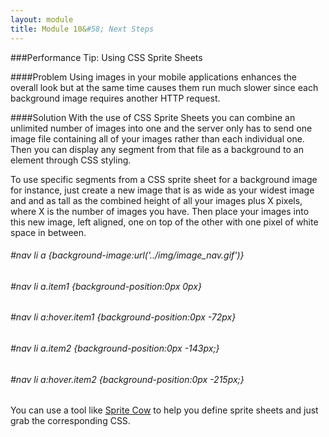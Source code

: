 ```yaml
---
layout: module
title: Module 10&#58; Next Steps
---
```


###Performance Tip: Using CSS Sprite Sheets

####Problem
Using images in your mobile applications enhances the overall look but at the same time causes them run much slower since each background image requires another HTTP request. 

####Solution
With the use of CSS Sprite Sheets you can combine an unlimited number of images into one and the server only has to send one image file containing all of your images rather than each individual one. Then you can display any segment from that file as a background to an element through CSS styling. 

To use specific segments from a CSS sprite sheet for a background image for instance, just create a new image that is as wide as your widest image and and as tall as the combined height of all your images plus X pixels, where X is the number of images you have. Then place your images into this new image, left aligned, one on top of the other with one pixel of white space in between.

###### #nav li a {background-image:url('../img/image_nav.gif')}
###### #nav li a.item1 {background-position:0px 0px}
###### #nav li a:hover.item1 {background-position:0px -72px}
###### #nav li a.item2 {background-position:0px -143px;}
###### #nav li a:hover.item2 {background-position:0px -215px;}



You can use a tool like [Sprite Cow](http://www.spritecow.com/) to help you define sprite sheets and just grab the corresponding CSS. 

